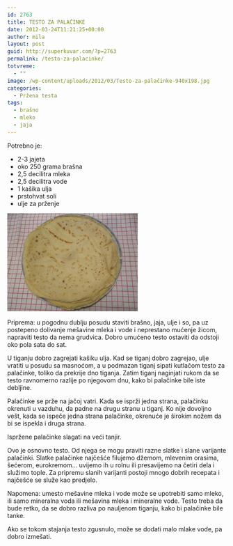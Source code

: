 ```yaml
---
id: 2763
title: TESTO ZA PALAČINKE
date: 2012-03-24T11:21:25+00:00
author: mila
layout: post
guid: http://superkuvar.com/?p=2763
permalink: /testo-za-palacinke/
totvreme:
  - ""
image: /wp-content/uploads/2012/03/Testo-za-palačinke-940x198.jpg
categories:
  - Pržena testa
tags:
  - brašno
  - mleko
  - jaja
---
```

Potrebno je:

  * 2-3 jajeta
  * oko 250 grama brašna
  * 2,5 decilitra mleka
  * 2,5 decilitra vode
  * 1 kašika ulja
  * prstohvat soli
  * ulje za prženje

<img class="alignnone size-medium wp-image-2765" title="Testo za palačinke" src="/wp-content/uploads/2012/03/Testo-za-pala%C4%8Dinke-300x225.jpg" alt="" width="300" height="225" /> 

Priprema: u pogodnu dublju posudu staviti brašno, jaja, ulje i so, pa uz postepeno dolivanje mešavine mleka i vode i neprestano mućenje žicom, napraviti testo da nema grudvica. Dobro umućeno testo ostaviti da odstoji oko pola sata do sat.

U tiganju dobro zagrejati kašiku ulja. Kad se tiganj dobro zagrejao, ulje vratiti u posudu sa masnoćom, a u podmazan tiganj sipati kutlačom testo za palačinke, toliko da prekrije dno tiganja. Zatim tiganj naginjati rukom da se testo ravnomerno razlije po njegovom dnu, kako bi palačinke bile iste debljine.

Palačinke se prže na jačoj vatri. Kada se isprži jedna strana, palačinku okrenuti u vazduhu, da padne na drugu stranu u tiganj. Ko nije dovoljno vešt, kada se ispeče jedna strana palačinke, okrenuće je širokim nožem da bi se ispekla i druga strana.

Ispržene palačinke slagati na veći tanjir.

Ovo je osnovno testo. Od njega se mogu praviti razne slatke i slane varijante palačinki. Slatke palačinke najčešće filujemo džemom, mlevenim orasima, šećerom, eurokremom&#8230; uvijemo ih u rolnu ili presavijemo na četiri dela i služimo tople. Za pripremu slanih varijanti postoji mnogo dobrih recepata i najčešće se služe kao predjelo.

Napomena: umesto mešavine mleka i vode može se upotrebiti samo mleko, ili samo mineralna voda ili mešavina mleka i mineralne vode. Testo treba da bude retko, da se dobro razliva po nauljenom tiganju, kako bi palačinke bile tanke.

Ako se tokom stajanja testo zgusnulo, može se dodati malo mlake vode, pa dobro izmešati.